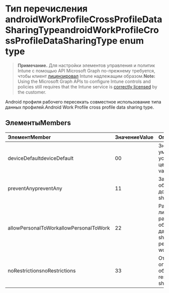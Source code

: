 # <a name="androidworkprofilecrossprofiledatasharingtype-enum-type"></a><span data-ttu-id="0a3b2-101">Тип перечисления androidWorkProfileCrossProfileDataSharingType</span><span class="sxs-lookup"><span data-stu-id="0a3b2-101">androidWorkProfileCrossProfileDataSharingType enum type</span></span>

> <span data-ttu-id="0a3b2-102">**Примечание.** Для настройки элементов управления и политик Intune с помощью API Microsoft Graph по-прежнему требуется, чтобы клиент [лицензировал](https://go.microsoft.com/fwlink/?linkid=839381) Intune надлежащим образом.</span><span class="sxs-lookup"><span data-stu-id="0a3b2-102">**Note:** Using the Microsoft Graph APIs to configure Intune controls and policies still requires that the Intune service is [correctly licensed](https://go.microsoft.com/fwlink/?linkid=839381) by the customer.</span></span>

<span data-ttu-id="0a3b2-103">Android профиля рабочего пересекать совместное использование типа данных профилей.</span><span class="sxs-lookup"><span data-stu-id="0a3b2-103">Android Work Profile cross profile data sharing type.</span></span>
## <a name="members"></a><span data-ttu-id="0a3b2-104">Элементы</span><span class="sxs-lookup"><span data-stu-id="0a3b2-104">Members</span></span>
|<span data-ttu-id="0a3b2-105">Элемент</span><span class="sxs-lookup"><span data-stu-id="0a3b2-105">Member</span></span>|<span data-ttu-id="0a3b2-106">Значение</span><span class="sxs-lookup"><span data-stu-id="0a3b2-106">Value</span></span>|<span data-ttu-id="0a3b2-107">Описание</span><span class="sxs-lookup"><span data-stu-id="0a3b2-107">Description</span></span>|
|:---|:---|:---|
|<span data-ttu-id="0a3b2-108">deviceDefault</span><span class="sxs-lookup"><span data-stu-id="0a3b2-108">deviceDefault</span></span>|<span data-ttu-id="0a3b2-109">0</span><span class="sxs-lookup"><span data-stu-id="0a3b2-109">0</span></span>|<span data-ttu-id="0a3b2-110">Значение по умолчанию устройства, без цели.</span><span class="sxs-lookup"><span data-stu-id="0a3b2-110">Device default value, no intent.</span></span>|
|<span data-ttu-id="0a3b2-111">preventAny</span><span class="sxs-lookup"><span data-stu-id="0a3b2-111">preventAny</span></span>|<span data-ttu-id="0a3b2-112">1</span><span class="sxs-lookup"><span data-stu-id="0a3b2-112">1</span></span>|<span data-ttu-id="0a3b2-113">Запретить все общего доступа.</span><span class="sxs-lookup"><span data-stu-id="0a3b2-113">Prevent any sharing.</span></span>|
|<span data-ttu-id="0a3b2-114">allowPersonalToWork</span><span class="sxs-lookup"><span data-stu-id="0a3b2-114">allowPersonalToWork</span></span>|<span data-ttu-id="0a3b2-115">2</span><span class="sxs-lookup"><span data-stu-id="0a3b2-115">2</span></span>|<span data-ttu-id="0a3b2-116">Разрешить запрос от личного профиля для работы профиля общего доступа к данным.</span><span class="sxs-lookup"><span data-stu-id="0a3b2-116">Allow data sharing request from personal profile to work profile.</span></span>|
|<span data-ttu-id="0a3b2-117">noRestrictions</span><span class="sxs-lookup"><span data-stu-id="0a3b2-117">noRestrictions</span></span>|<span data-ttu-id="0a3b2-118">3</span><span class="sxs-lookup"><span data-stu-id="0a3b2-118">3</span></span>|<span data-ttu-id="0a3b2-119">Отсутствуют ограничения на общий доступ.</span><span class="sxs-lookup"><span data-stu-id="0a3b2-119">No restrictions on sharing.</span></span>|



